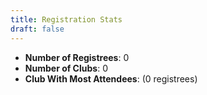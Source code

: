 ```yaml
---
title: Registration Stats
draft: false
---
```


<ul><li><strong>Number of Registrees</strong>: 0</li>

<li><strong>Number of Clubs</strong>: 0</li>

<li><strong>Club With Most Attendees</strong>:  (0 registrees)</li>
</ul>